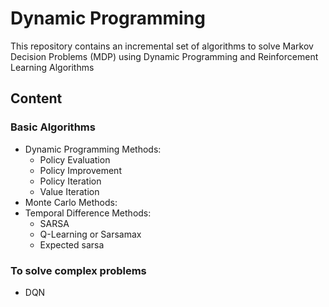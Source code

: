 # Dynamic Programming

This repository contains an incremental set of algorithms to solve Markov Decision Problems (MDP) using Dynamic Programming and Reinforcement Learning Algorithms

## Content

### Basic Algorithms
* Dynamic Programming Methods:
  * Policy Evaluation
  * Policy Improvement
  * Policy Iteration
  * Value Iteration
* Monte Carlo Methods:
* Temporal Difference Methods:
  * SARSA
  * Q-Learning or Sarsamax
  * Expected sarsa
  
### To solve complex problems
* DQN
